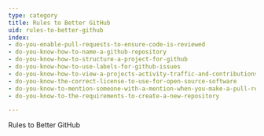 ```yaml
---
type: category
title: Rules to Better GitHub
uid: rules-to-better-github
index:
- do-you-enable-pull-requests-to-ensure-code-is-reviewed
- do-you-know-how-to-name-a-github-repository
- do-you-know-how-to-structure-a-project-for-github
- do-you-know-how-to-use-labels-for-github-issues
- do-you-know-how-to-view-a-projects-activity-traffic-and-contributions
- do-you-know-the-correct-license-to-use-for-open-source-software
- do-you-know-to-mention-someone-with-a-mention-when-you-make-a-pull-request-or-comment-on-github
- do-you-know-to-the-requirements-to-create-a-new-repository

---
```

  Rules to Better GitHub 

